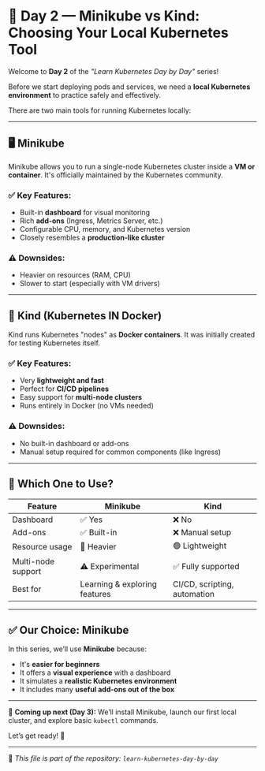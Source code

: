 # 📘 Day 2 — Minikube vs Kind: Choosing Your Local Kubernetes Tool

Welcome to **Day 2** of the *"Learn Kubernetes Day by Day"* series!

Before we start deploying pods and services, we need a **local Kubernetes environment** to practice safely and effectively.

There are two main tools for running Kubernetes locally:

---

## 🖥️ Minikube

Minikube allows you to run a single-node Kubernetes cluster inside a **VM or container**. It's officially maintained by the Kubernetes community.

### ✅ Key Features:
- Built-in **dashboard** for visual monitoring
- Rich **add-ons** (Ingress, Metrics Server, etc.)
- Configurable CPU, memory, and Kubernetes version
- Closely resembles a **production-like cluster**

### ⚠️ Downsides:
- Heavier on resources (RAM, CPU)
- Slower to start (especially with VM drivers)

---

## 🐳 Kind (Kubernetes IN Docker)

Kind runs Kubernetes "nodes" as **Docker containers**. It was initially created for testing Kubernetes itself.

### ✅ Key Features:
- Very **lightweight and fast**
- Perfect for **CI/CD pipelines**
- Easy support for **multi-node clusters**
- Runs entirely in Docker (no VMs needed)

### ⚠️ Downsides:
- No built-in dashboard or add-ons
- Manual setup required for common components (like Ingress)

---

## 🧠 Which One to Use?

| Feature               | Minikube                      | Kind                          |
|----------------------|-------------------------------|-------------------------------|
| Dashboard            | ✅ Yes                         | ❌ No                         |
| Add-ons              | ✅ Built-in                    | ❌ Manual setup               |
| Resource usage       | 🔴 Heavier                     | 🟢 Lightweight                |
| Multi-node support   | ⚠️ Experimental                | ✅ Fully supported            |
| Best for             | Learning & exploring features | CI/CD, scripting, automation  |

---

## ✅ Our Choice: **Minikube**

In this series, we’ll use **Minikube** because:

- It's **easier for beginners**  
- It offers a **visual experience** with a dashboard  
- It simulates a **realistic Kubernetes environment**  
- It includes many **useful add-ons out of the box**

---

📅 **Coming up next (Day 3):**
We’ll install Minikube, launch our first local cluster, and explore basic `kubectl` commands.

Let’s get ready! 🚀

---

📂 *This file is part of the repository: `learn-kubernetes-day-by-day`*

